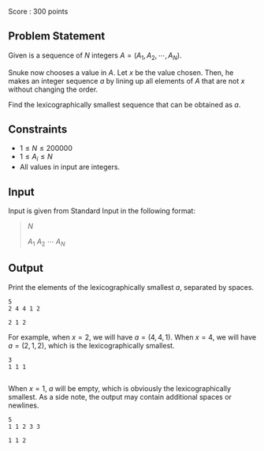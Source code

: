 Score : $300$ points

## Problem Statement

Given is a sequence of $N$ integers $A=(A_1,A_2,\cdots,A_N)$.

Snuke now chooses a value in $A$.
Let $x$ be the value chosen.
Then, he makes an integer sequence $a$ by lining up all elements of $A$ that are not $x$ without changing the order.

Find the lexicographically smallest sequence that can be obtained as $a$.

## Constraints

- $1 \leq N \leq 200000$
- $1 \leq A_i \leq N$
- All values in input are integers.

## Input

Input is given from Standard Input in the following format:

> $N$
> 
> $A_1$ $A_2$ $\cdots$ $A_N$

## Output

Print the elements of the lexicographically smallest $a$, separated by spaces.

```input1
5
2 4 4 1 2
```

```output1
2 1 2
```

For example, when $x=2$, we will have $a=(4,4,1)$.
When $x=4$, we will have $a=(2,1,2)$, which is the lexicographically smallest.

```input2
3
1 1 1
```

```output2

```

When $x=1$, $a$ will be empty, which is obviously the lexicographically smallest.
As a side note, the output may contain additional spaces or newlines.

```input3
5
1 1 2 3 3
```

```output3
1 1 2
```